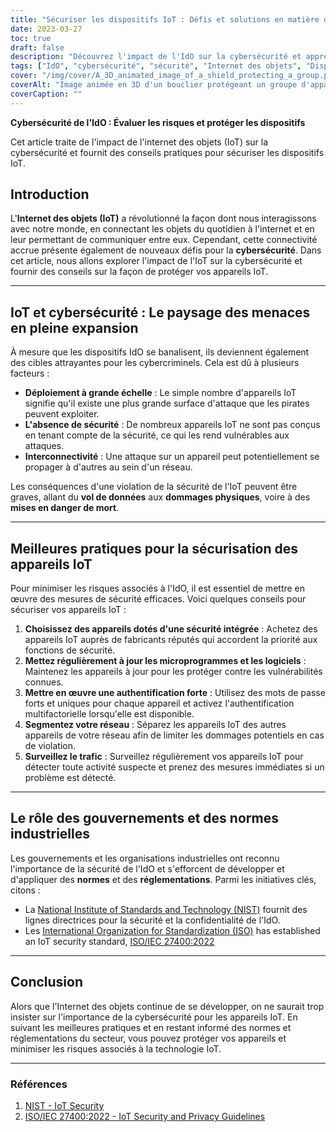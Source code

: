 ```yaml
---
title: "Sécuriser les dispositifs IoT : Défis et solutions en matière de cybersécurité"
date: 2023-03-27
toc: true
draft: false
description: "Découvrez l'impact de l'IdO sur la cybersécurité et apprenez des stratégies efficaces pour protéger vos appareils connectés."
tags: ["IdO", "cybersécurité", "sécurité", "Internet des objets", "Dispositifs IoT", "sécurité des réseaux", "protection des données", "vie privée", "dispositifs intelligents", "meilleures pratiques", "Risques liés à l'IdO", "l'authentification", "mises à jour du micrologiciel", "contrôle", "normes industrielles", "règlements", "Lignes directrices sur la sécurité de l'IdO", "segmentation du réseau", "paysage des menaces", "vulnérabilités"]
cover: "/img/cover/A_3D_animated_image_of_a_shield_protecting_a_group.png"
coverAlt: "Image animée en 3D d'un bouclier protégeant un groupe d'appareils IoT connectés, symbolisant l'importance de la cybersécurité pour les réseaux IoT."
coverCaption: ""
---
```


**Cybersécurité de l'IdO : Évaluer les risques et protéger les dispositifs**

Cet article traite de l'impact de l'internet des objets (IoT) sur la cybersécurité et fournit des conseils pratiques pour sécuriser les dispositifs IoT.

## Introduction

L'**Internet des objets (IoT)** a révolutionné la façon dont nous interagissons avec notre monde, en connectant les objets du quotidien à l'internet et en leur permettant de communiquer entre eux. Cependant, cette connectivité accrue présente également de nouveaux défis pour la **cybersécurité**. Dans cet article, nous allons explorer l'impact de l'IoT sur la cybersécurité et fournir des conseils sur la façon de protéger vos appareils IoT.

______

## IoT et cybersécurité : Le paysage des menaces en pleine expansion

À mesure que les dispositifs IdO se banalisent, ils deviennent également des cibles attrayantes pour les cybercriminels. Cela est dû à plusieurs facteurs :

- **Déploiement à grande échelle** : Le simple nombre d'appareils IoT signifie qu'il existe une plus grande surface d'attaque que les pirates peuvent exploiter.
- **L'absence de sécurité** : De nombreux appareils IoT ne sont pas conçus en tenant compte de la sécurité, ce qui les rend vulnérables aux attaques.
- **Interconnectivité** : Une attaque sur un appareil peut potentiellement se propager à d'autres au sein d'un réseau.

Les conséquences d'une violation de la sécurité de l'IoT peuvent être graves, allant du **vol de données** aux **dommages physiques**, voire à des **mises en danger de mort**.

______

## Meilleures pratiques pour la sécurisation des appareils IoT

Pour minimiser les risques associés à l'IdO, il est essentiel de mettre en œuvre des mesures de sécurité efficaces. Voici quelques conseils pour sécuriser vos appareils IoT :

1. **Choisissez des appareils dotés d'une sécurité intégrée** : Achetez des appareils IoT auprès de fabricants réputés qui accordent la priorité aux fonctions de sécurité.
2. **Mettez régulièrement à jour les microprogrammes et les logiciels** : Maintenez les appareils à jour pour les protéger contre les vulnérabilités connues.
3. **Mettre en œuvre une authentification forte** : Utilisez des mots de passe forts et uniques pour chaque appareil et activez l'authentification multifactorielle lorsqu'elle est disponible.
4. **Segmentez votre réseau** : Séparez les appareils IoT des autres appareils de votre réseau afin de limiter les dommages potentiels en cas de violation.
5. **Surveillez le trafic** : Surveillez régulièrement vos appareils IoT pour détecter toute activité suspecte et prenez des mesures immédiates si un problème est détecté.

______

## Le rôle des gouvernements et des normes industrielles

Les gouvernements et les organisations industrielles ont reconnu l'importance de la sécurité de l'IdO et s'efforcent de développer et d'appliquer des **normes** et des **réglementations**. Parmi les initiatives clés, citons :

- La [National Institute of Standards and Technology (NIST)](https://www.nist.gov/) fournit des lignes directrices pour la sécurité et la confidentialité de l'IdO.
- Les [International Organization for Standardization (ISO)](https://www.iso.org/) has established an IoT security standard, [ISO/IEC 27400:2022](https://www.iso.org/standard/44373.html)

______

## Conclusion

Alors que l'Internet des objets continue de se développer, on ne saurait trop insister sur l'importance de la cybersécurité pour les appareils IoT. En suivant les meilleures pratiques et en restant informé des normes et réglementations du secteur, vous pouvez protéger vos appareils et minimiser les risques associés à la technologie IoT.

______

### Références

1. [NIST - IoT Security](https://www.nist.gov/topics/internet-things-iot)
2. [ISO/IEC 27400:2022 - IoT Security and Privacy Guidelines](https://www.iso.org/standard/44373.html)

